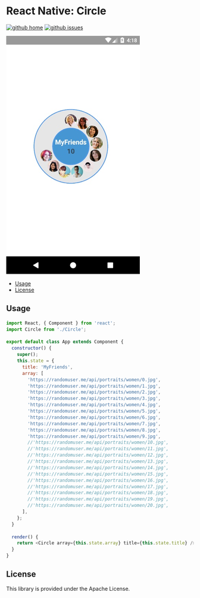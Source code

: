 # React Native: Circle

[![github home](https://img.shields.io/badge/gaetanozappi-react--native--circle-blue.svg?style=flat-square)](https://github.com/gaetanozappi/react-native-circle)
[![github issues](https://img.shields.io/github/issues/gaetanozappi/react-native-circle.svg?style=flat-square)](https://github.com/gaetanozappi/react-native-circle/issues)

![PNG](screenshot/react-native-circle.png)

-   [Usage](#usage)
-   [License](#license)

## Usage

```javascript
import React, { Component } from 'react';
import Circle from './Circle';

export default class App extends Component {
  constructor() {
    super();
    this.state = {
      title: 'MyFriends',
      array: [
        'https://randomuser.me/api/portraits/women/0.jpg',
        'https://randomuser.me/api/portraits/women/1.jpg',
        'https://randomuser.me/api/portraits/women/2.jpg',
        'https://randomuser.me/api/portraits/women/3.jpg',
        'https://randomuser.me/api/portraits/women/4.jpg',
        'https://randomuser.me/api/portraits/women/5.jpg',
        'https://randomuser.me/api/portraits/women/6.jpg',
        'https://randomuser.me/api/portraits/women/7.jpg',
        'https://randomuser.me/api/portraits/women/8.jpg',
        'https://randomuser.me/api/portraits/women/9.jpg',
        //'https://randomuser.me/api/portraits/women/10.jpg',
        //'https://randomuser.me/api/portraits/women/11.jpg',
        //'https://randomuser.me/api/portraits/women/12.jpg',
        //'https://randomuser.me/api/portraits/women/13.jpg',
        //'https://randomuser.me/api/portraits/women/14.jpg',
        //'https://randomuser.me/api/portraits/women/15.jpg',
        //'https://randomuser.me/api/portraits/women/16.jpg',
        //'https://randomuser.me/api/portraits/women/17.jpg',
        //'https://randomuser.me/api/portraits/women/18.jpg',
        //'https://randomuser.me/api/portraits/women/19.jpg',
        //'https://randomuser.me/api/portraits/women/20.jpg',
      ],
    };
  }

  render() {
    return <Circle array={this.state.array} title={this.state.title} />;
  }
}
```

## License
This library is provided under the Apache License.

